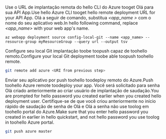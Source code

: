 <span data-ttu-id="120f2-101">Use o URL de implantação remota do hello CLI do Azure tooget Olá para sua API App.</span><span class="sxs-lookup"><span data-stu-id="120f2-101">Use hello Azure CLI tooget hello remote deployment URL for your API App.</span></span> <span data-ttu-id="120f2-102">Olá a seguir de comando, substitua  *\<app_name >* com o nome do seu aplicativo web.</span><span class="sxs-lookup"><span data-stu-id="120f2-102">In hello following command, replace *\<app_name>* with your web app's name.</span></span>

```azurecli-interactive
az webapp deployment source config-local-git --name <app_name> --resource-group myResourceGroup --query url --output tsv
```

<span data-ttu-id="120f2-103">Configure seu local Git implantação toobe toopush capaz de toohello remoto.</span><span class="sxs-lookup"><span data-stu-id="120f2-103">Configure your local Git deployment toobe able toopush toohello remote.</span></span>

```bash
git remote add azure <URI from previous step>
```

<span data-ttu-id="120f2-104">Enviar seu aplicativo por push toohello toodeploy remoto do Azure.</span><span class="sxs-lookup"><span data-stu-id="120f2-104">Push toohello Azure remote toodeploy your app.</span></span> <span data-ttu-id="120f2-105">Você será solicitado para senha Olá criado anteriormente ao criar usuário de implantação de saudação.</span><span class="sxs-lookup"><span data-stu-id="120f2-105">You are prompted for hello password you created earlier when you created hello deployment user.</span></span> <span data-ttu-id="120f2-106">Certifique-se de que você criou anteriormente no início rápido de saudação de senha de Olá e Olá a senha não use toolog em toohello portal do Azure.</span><span class="sxs-lookup"><span data-stu-id="120f2-106">Make sure that you enter hello password you created in earlier in hello quickstart, and not hello password you use toolog in toohello Azure portal.</span></span>

```bash
git push azure master
```
